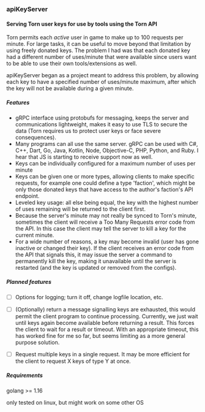 ### apiKeyServer
#### Serving Torn user keys for use by tools using the Torn API

Torn permits each _active_ user in game to make up to 100 requests per minute. For large tasks, it can be useful to move
beyond that limitation by using freely donated keys.  The problem I had was that each donated key had a different number
of uses/minute that were available since users want to be able to use their own tools/extensions as well.

apiKeyServer began as a project meant to address this problem, by allowing each key to have a specified number of 
uses/minute maximum, after which the key will not be available during a given minute.

##### Features
* gRPC interface using protobufs for messaging, keeps the server and communications lightweight, makes it easy to use 
TLS to secure the data (Torn requires us to protect user keys or face severe consequences).
* Many programs can all use the same server. gRPC can be used with C#, C++, Dart, Go, Java, Kotlin, Node, Objective-C, 
PHP, Python, and Ruby. I hear that JS is starting to receive support now as well.
* Keys can be individually configured for a maximum number of uses per minute
* Keys can be given one or more types, allowing clients to make specific requests, for example one could define a type 
'faction', which might be only those donated keys that have access to the author's faction's API endpoint.
* Leveled key usage: all else being equal, the key with the highest number of uses remaining will be returned to the 
client first.
* Because the server's minute may not really be synced to Torn's minute, sometimes the client will receive a Too Many 
Requests error code from the API. In this case the client may tell the server to kill a key for the current 
minute.
* For a wide number of reasons, a key may become invalid (user has gone inactive or changed their key). If the client
receives an error code from the API that signals this, it may issue the server a command to permanently kill the key,
making it unavailable until the server is restarted (and the key is updated or removed from the configs). 


##### Planned features
- [ ] Options for logging; turn it off, change logfile location, etc.

- [ ] (Optionally) return a message signalling keys are exhausted, this would permit the client program to continue 
processing. Currently, we just wait until keys again become available before returning a result. This forces the client
to wait for a result or timeout. With an appropriate timeout, this has worked fine for me so far, but seems limiting as
a more general purpose solution.

- [ ] Request multiple keys in a single request. It may be more efficient for the client to request X keys of type Y at
once.

##### Requirements
golang >= 1.16

only tested on linux, but might work on some other OS